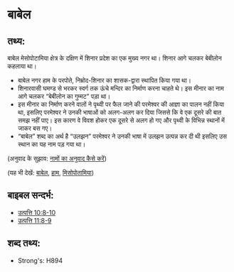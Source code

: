 # बाबेल #

## तथ्य: ##

बाबेल मेसोपोटामिया क्षेत्र के दक्षिण में शिनार प्रदेश का एक मुख्य नगर था। शिनार आगे चलकर बेबीलोन कहलाया था।

* बाबेल नगर हाम के परपोते, निम्रोद-शिनार का शासक-द्वारा स्थापित किया गया था।
* शिनारवासी घमण्ड से भरकर स्वर्ग तक ऊंचे मन्दिर का निर्माण करना चाहते थे। इस मीनार का नाम आगे चलकर “बेबीलोन का गुम्मट” पड़ा था।
* इस मीनार का निर्माण करने वालों ने पृथ्वी पर फैल जाने की परमेश्वर की आज्ञा का पालन नहीं किया था, इसलिए परमेश्वर ने उनकी भाषाओं को अलग-अलग कर दिया जिससे कि वे एक दूसरे की बात समझ नहीं पाए। इस कारण वे विवश होकर एक दूसरे से अलग हो गए और पृथ्वी के विभिन्न स्थानों में जाकर बस गए।
* “बाबेल” शब्द का अर्थ है “उलझन” परमेश्वर ने उनकी भाषा में उलझन उत्पन्न कर दी थी इसलिए उस स्थान का यह नाम पड़ गया था।

(अनुवाद के सुझाव: [नामों का अनुवाद कैसे करें](rc://en/ta/man/translate/translate-names))

(यह भी देखें: [बाबेल](../names/babylon.md), [हाम](../names/ham.md), [मिसोपोतामिया](../names/mesopotamia.md))

## बाइबल सन्दर्भ: ##

* [उत्पत्ति 10:8-10](rc://en/tn/help/gen/10/08)
* [उत्पत्ति 11:8-9](rc://en/tn/help/gen/11/08)

## शब्द तथ्य: ##

* Strong's: H894
